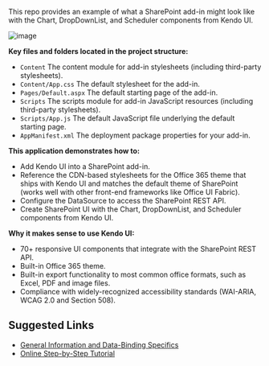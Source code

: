 This repo provides an example of what a SharePoint add-in might look like with the Chart, DropDownList, and Scheduler components from Kendo UI.

![image](http://developer.telerik.com/wp-content/uploads/2016/06/kendo-ui-leaves.jpg)

**Key files and folders located in the project structure:**

-	`Content` The content module for add-in stylesheets (including third-party stylesheets).
-	`Content/App.css` The default stylesheet for the add-in.
-	`Pages/Default.aspx` The default starting page of the add-in.
-	`Scripts` The scripts module for add-in JavaScript resources (including third-party stylesheets).
-	`Scripts/App.js` The default JavaScript file underlying the default starting page.
-	`AppManifest.xml` The deployment package properties for your add-in.

**This application demonstrates how to:**

-	Add Kendo UI into a SharePoint add-in.
-	Reference the CDN-based stylesheets for the Office 365 theme that ships with Kendo UI and matches the default theme of SharePoint (works well with other front-end frameworks like Office UI Fabric).
-	Configure the DataSource to access the SharePoint REST API.
-	Create SharePoint UI with the Chart, DropDownList, and Scheduler components from Kendo UI.

**Why it makes sense to use Kendo UI:**

-	70+ responsive UI components that integrate with the SharePoint REST API.
-	Built-in Office 365 theme.
-	Built-in export functionality to most common office formats, such as Excel, PDF and image files.
-	Compliance with widely-recognized accessibility standards (WAI-ARIA, WCAG 2.0 and Section 508).

## Suggested Links

* [General Information and Data-Binding Specifics](http://nbsofdmihaylo/kendo-ui/third-party/sharepoint-add-ins.html)
* [Online Step-by-Step Tutorial](http://developer.telerik.com/featured/building-sharepoint-add-ins-with-kendo-ui/)
